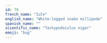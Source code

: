 ```yaml
---
id: 79
french_name: "Iule"
english_name: "White-legged snake millipede"
spanish_name: ""
scientific_name: "Tachypodoiulus niger"
emoji: "bug"
---
```

